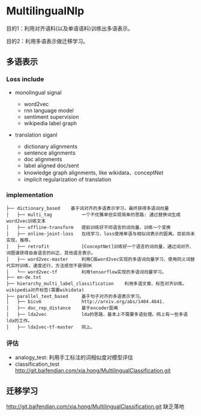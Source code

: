 MultilingualNlp
===============
目的1：利用对齐语料(以及单语语料)训练出多语表示。

目的2：利用多语表示做迁移学习。

## 多语表示

### Loss include 
* monolingual signal
    * word2vec
    * rnn language model
    * sentiment supervision
    * wikipedia label graph

* translation siganl
    * dictionary alignments
    * sentence alignments
    * doc alignments
    * label aligned doc/sent
    * knowledge graph alignments, like wikidata、conceptNet
    * implicit regularization of translation

### implementation
```
├── dictionary_based    基于词对齐的多语表示学习，最终获得多语词向量
│   ├── multi_tag           一个不优雅单但实现简单的思路: 通过替换词生成word2vec训练文本
│   ├── offline-transform   提前训练好不同语言的词向量，训练一个变换 
│   ├── online-joint-loss   在线学习，loss使用单语与相似词表示的距离。目前尚未实现，推荐。 
│   ├── retrofit            [ConceptNet]训练好一个语言的词向量，通过词对齐、词图谱获得自身语言的纠正、其他语言表示。
│   ├── word2vec-master     利用C版word2vec实现的多语词向量学习，使用同义词替代实时训练，速度还行，方法感觉不是很OK
│   └── word2vec-tf         利用tensorflow实现的多语词向量学习。
├── en-de.txt
├── hierarchy_multi_label_classification    利用多语文章、标签对齐训练。wikipedia对齐标签(需要wikidata)
├── parallel_text_based     基于句子对齐的多语表示学习。
│   ├── bicvm               http://arxiv.org/abs/1404.4641.
│   ├── doc_rep_distance    基于encoder距离
│   ├── lda2vec             lda的思路，基本上不需要多语处理。网上有一些多语lda的工作。
│   ├── lda2vec-tf-master   同上。
```

### 评估
* analogy_test:               利用手工标注的词相似度对模型评估
* classification_test         http://git.baifendian.com/xia.hong/MultilingualClassification.git 

## 迁移学习
http://git.baifendian.com/xia.hong/MultilingualClassification.git
缺乏落地
